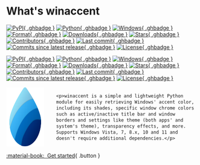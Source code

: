 # What's winaccent

<style>
    img.ghbadge {
        padding: 0px;
        border-radius: 5px;
        border: 1px solid var(--md-typeset-table-color);
    }

    a.md-nav__link[href$="/winaccent/"] {
        color: var(--md-typeset-a-color) !important;
        font-weight: 700;
    }

    .description {
        margin-top: 16px;
        margin-bottom: 16px;
    }

    @media (max-width: 550px) {
        .description {
            flex-wrap: wrap;
        }

        .description img {
            margin-top: 16px;
            margin-left: auto;
            margin-right: auto;
            width: 150px;
        }
    }
</style>

[![PyPI](https://img.shields.io/pypi/v/winaccent?style=flat-square&labelColor=303030&color=8BCAD8#only-dark){ .ghbadge }](https://pypi.org/project/winaccent/)
[![Python](https://img.shields.io/badge/python-3.6+-blue?style=flat-square&labelColor=303030&color=8BCAD8#only-dark){ .ghbadge }]()
[![Windows](https://img.shields.io/badge/windows-vista+-blue?style=flat-square&labelColor=303030&color=8BCAD8#only-dark){ .ghbadge }]()
[![Format](https://img.shields.io/pypi/format/winaccent?style=flat-square&labelColor=303030&color=B1DC97#only-dark){ .ghbadge }](https://pypi.org/project/winaccent/)
[![Downloads](https://img.shields.io/pepy/dt/winaccent?style=flat-square&labelColor=303030&color=B1DC97#only-dark){ .ghbadge }](https://pypi.org/project/winaccent/)
[![Stars](https://img.shields.io/github/stars/Valer100/winaccent?&style=flat-square&labelColor=303030&color=DEDE9C#only-dark){ .ghbadge }](https://github.com/Valer100/winaccent/stargazers)
[![Contributors](https://img.shields.io/github/contributors/Valer100/winaccent?style=flat-square&labelColor=303030&color=E9CABE#only-dark){ .ghbadge }](https://github.com/Valer100/winaccent/graphs/contributors)
[![Last commit](https://img.shields.io/github/last-commit/Valer100/winaccent?style=flat-square&labelColor=303030&color=B1DC97#only-dark){ .ghbadge }](https://github.com/Valer100/winaccent/commits/main)
[![Commits since latest release](https://img.shields.io/github/commits-since/Valer100/winaccent/latest?style=flat-square&labelColor=303030&color=8BCAD8#only-dark){ .ghbadge }](https://github.com/Valer100/winaccent/commits/main)
[![License](https://img.shields.io/github/license/Valer100/winaccent?style=flat-square&labelColor=303030&color=D6D88B#only-dark){ .ghbadge }](https://github.com/Valer100/winaccent/blob/main/LICENSE)

[![PyPI](https://img.shields.io/pypi/v/winaccent?style=flat-square&labelColor=eaeaea&color=004C94#only-light){ .ghbadge }](https://pypi.org/project/winaccent/)
[![Python](https://img.shields.io/badge/python-3.6+-blue?style=flat-square&labelColor=eaeaea&color=004C94#only-light){ .ghbadge }]()
[![Windows](https://img.shields.io/badge/windows-vista+-blue?style=flat-square&labelColor=eaeaea&color=004C94#only-light){ .ghbadge }]()
[![Format](https://img.shields.io/pypi/format/winaccent?style=flat-square&labelColor=eaeaea&color=129A00#only-light){ .ghbadge }](https://pypi.org/project/winaccent/)
[![Downloads](https://img.shields.io/pepy/dt/winaccent?style=flat-square&labelColor=eaeaea&color=129A00#only-light){ .ghbadge }](https://pypi.org/project/winaccent/)
[![Stars](https://img.shields.io/github/stars/Valer100/winaccent?&style=flat-square&labelColor=eaeaea&color=AD8100#only-light){ .ghbadge }](https://github.com/Valer100/winaccent/stargazers)
[![Contributors](https://img.shields.io/github/contributors/Valer100/winaccent?style=flat-square&labelColor=eaeaea&color=AE2B12#only-light){ .ghbadge }](https://github.com/Valer100/winaccent/graphs/contributors)
[![Last commit](https://img.shields.io/github/last-commit/Valer100/winaccent?style=flat-square&labelColor=eaeaea&color=129A00#only-light){ .ghbadge }](https://github.com/Valer100/winaccent/commits/main)
[![Commits since latest release](https://img.shields.io/github/commits-since/Valer100/winaccent/latest?style=flat-square&labelColor=eaeaea&color=004C94#only-light){ .ghbadge }](https://github.com/Valer100/winaccent/commits/main)
[![License](https://img.shields.io/github/license/Valer100/winaccent?style=flat-square&labelColor=eaeaea&color=659800#only-light){ .ghbadge }](https://github.com/Valer100/winaccent/blob/main/LICENSE)

<div class="description" style="display: flex; flex-direction: row; column-gap: 32px; row-gap: 16px;">
    <img class="no-lightbox" style="flex-shrink: 0;" src="icon.svg" alt="winaccent logo" width=100/>

    <p>winaccent is a simple and lightweight Python module for easily retrieving Windows' accent color, including its shades, specific window chrome colors such as active/inactive title bar and window borders and settings like theme (both apps' and system's theme), transparency effects, and more. Supports Windows Vista, 7, 8.x, 10 and 11 and doesn't require additional dependencies.</p>
</div>

[:material-book:&nbsp;&nbsp;Get started](about/requirements.md){ .button }